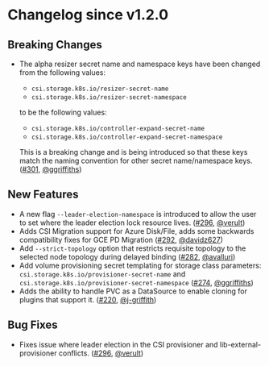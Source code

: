 # Changelog since v1.2.0

## Breaking Changes

- The alpha resizer secret name and namespace keys have been changed from the following values:
  - `csi.storage.k8s.io/resizer-secret-name`
  - `csi.storage.k8s.io/resizer-secret-namespace`

  to be the following values:
  - `csi.storage.k8s.io/controller-expand-secret-name`
  - `csi.storage.k8s.io/controller-expand-secret-namespace`

  This is a breaking change and is being introduced so that these keys match the naming convention for other secret name/namespace keys. ([#301](https://github.com/kubernetes-csi/external-provisioner/pull/301), [@ggriffiths](https://github.com/ggriffiths))

## New Features

- A new flag `--leader-election-namespace` is introduced to allow the user to set where the leader election lock resource lives. ([#296](https://github.com/kubernetes-csi/external-provisioner/pull/296), [@verult](https://github.com/verult))
- Adds CSI Migration support for Azure Disk/File, adds some backwards compatibility fixes for GCE PD Migration ([#292](https://github.com/kubernetes-csi/external-provisioner/pull/292), [@davidz627](https://github.com/davidz627))
- Add `--strict-topology` option that restricts requisite topology to the selected node topology during delayed binding ([#282](https://github.com/kubernetes-csi/external-provisioner/pull/282), [@avalluri](https://github.com/avalluri))
- Add volume provisioning secret templating for storage class parameters: `csi.storage.k8s.io/provisioner-secret-name` and `csi.storage.k8s.io/provisioner-secret-namespace` ([#274](https://github.com/kubernetes-csi/external-provisioner/pull/274), [@ggriffiths](https://github.com/ggriffiths))
- Adds the ability to handle PVC as a DataSource to enable cloning for plugins that support it.  ([#220](https://github.com/kubernetes-csi/external-provisioner/pull/220), [@j-griffith](https://github.com/j-griffith))

## Bug Fixes

- Fixes issue where leader election in the CSI provisioner and lib-external-provisioner conflicts. ([#296](https://github.com/kubernetes-csi/external-provisioner/pull/296), [@verult](https://github.com/verult))
